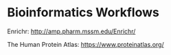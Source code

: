 # Bioinformatics Workflows

Enrichr: http://amp.pharm.mssm.edu/Enrichr/

The Human Protein Atlas: https://www.proteinatlas.org/
